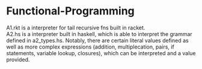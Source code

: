 # Functional-Programming
A1.rkt is a interpreter for tail recursive fns built in racket.  
A2.hs is a interpreter built in haskell, which is able to interpret the grammar defined in a2_types.hs. Notably, there are certain literal values defined as well as more complex expressions (addition, multiplecation, pairs, if statements, variable lookup, closures), which can be interpreted and a value provided.
